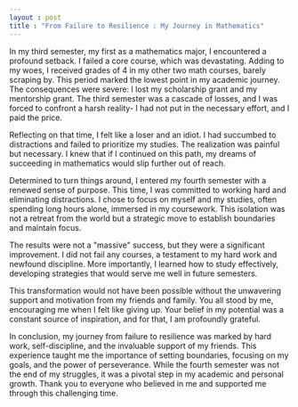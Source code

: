 ```yaml
---
layout : post
title : "From Failure to Resilience : My Journey in Mathematics"
---
```


In my third semester, my first as a mathematics major, I encountered a profound setback. I failed a core course, which was devastating. Adding to my woes, I received grades of 4 in my other two math courses, barely scraping by. This period marked the lowest point in my academic journey. The consequences were severe: I lost my scholarship grant and my mentorship grant. The third semester was a cascade of losses, and I was forced to confront a harsh reality- I had not put in the necessary effort, and I paid the price.


Reflecting on that time, I felt like a loser and an idiot. I had succumbed to distractions and failed to prioritize my studies. The realization was painful but necessary. I knew that if I continued on this path, my dreams of succeeding in mathematics would slip further out of reach.


Determined to turn things around, I entered my fourth semester with a renewed sense of purpose. This time, I was committed to working hard and eliminating distractions. I chose to focus on myself and my studies, often spending long hours alone, immersed in my coursework. This isolation was not a retreat from the world but a strategic move to establish boundaries and maintain focus.


The results were not a "massive" success, but they were a significant improvement. I did not fail any courses, a testament to my hard work and newfound discipline. More importantly, I learned how to study effectively, developing strategies that would serve me well in future semesters.


This transformation would not have been possible without the unwavering support and motivation from my friends and family. You all stood by me, encouraging me when I felt like giving up. Your belief in my potential was a constant source of inspiration, and for that, I am profoundly grateful.


In conclusion, my journey from failure to resilience was marked by hard work, self-discipline, and the invaluable support of my friends. This experience taught me the importance of setting boundaries, focusing on my goals, and the power of perseverance. While the fourth semester was not the end of my struggles, it was a pivotal step in my academic and personal growth. Thank you to everyone who believed in me and supported me through this challenging time.